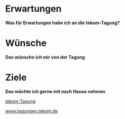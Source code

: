 # Erwartungen

**Was für Erwartungen habe ich an die tekom-Tagung?**

# Wünsche

**Das wünsche ich mir von der Tagung**

# Ziele

**Das möchte ich gerne mit nach Hause nehmen**

[tekom-Tagung](http://tagungen.tekom.de/h17/tekom-jahrestagung-2017/)

www.tagungen.tekom.de
